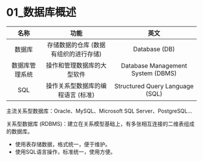# 01_数据库概述

|      名称      |                 功能                  |               英文                |
| :------------: | :-----------------------------------: | :-------------------------------: |
|     数据库     | 存储数据的仓库 (数据有组织的进行存储) |           Database (DB)           |
| 数据库管理系统 |      操作和管理数据库的大型软件       | Database Management System (DBMS) |
|      SQL       |   操作关系型数据库的编程语言 (标准)   |  Structured Query Language (SQL)  |

主流关系型数据库：Oracle、MySQL、Microsoft SQL Server、PostgreSQL...

关系型数据库 (RDBMS)：建立在关系模型基础上，有多张相互连接的二维表组成的数据库。

- 使用表存储数据，格式统一，便于维护。
- 使用SQL语言操作，标准统一，使用方便。